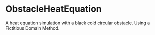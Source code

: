 # ObstacleHeatEquation
A heat equation simulation with a black cold circular obstacle. Using a Fictitious Domain Method.


